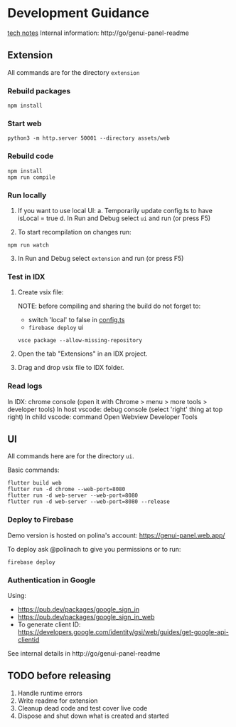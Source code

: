 # Development Guidance

[tech notes](https://docs.google.com/document/d/1ReI23IcRr65cPxu3L4jx5tVqfvmoI2EAOHaucKnkVkg/edit?tab=t.0#heading=h.ijy48vijd9j0)
Internal information: http://go/genui-panel-readme

## Extension

All commands are for the directory `extension`

### Rebuild packages

```
npm install
```

### Start web

```
python3 -m http.server 50001 --directory assets/web
```

### Rebuild code

```
npm install
npm run compile
```

### Run locally

1. If you want to use local UI:
    a. Temporarily  update config.ts to have isLocal = true
    d. In Run and Debug select `ui` and run (or press F5)

2. To start recompilation on changes run:

```
npm run watch
```

3. In Run and Debug select `extension` and run (or press F5)

### Test in IDX

1. Create vsix file:

    NOTE: before compiling and sharing the build do not forget to:
    * switch 'local' to false in [config.ts](extension/src/shared/config.ts)
    * `firebase deploy` ui

    ```
    vsce package --allow-missing-repository
    ```

2. Open the tab "Extensions" in an IDX project.
3. Drag and drop vsix file to IDX folder.

### Read logs

In IDX: chrome console (open it with Chrome > menu > more tools > developer tools)
In host vscode: debug console (select 'right' thing at top right)
In child vscode: command Open Webview Developer Tools

## UI

All commands here are for the directory `ui`.

Basic commands:
```
flutter build web
flutter run -d chrome --web-port=8080
flutter run -d web-server --web-port=8080
flutter run -d web-server --web-port=8080 --release
```

### Deploy to Firebase

Demo version is hosted on polina's account: https://genui-panel.web.app/

To deploy ask @polinach to give you permissions or to run:

```
firebase deploy
```

### Authentication in Google

Using:
* https://pub.dev/packages/google_sign_in
* https://pub.dev/packages/google_sign_in_web
* To generate client ID: https://developers.google.com/identity/gsi/web/guides/get-google-api-clientid

See internal details in http://go/genui-panel-readme

## TODO before releasing

1. Handle runtime errors
2. Write readme for extension
3. Cleanup dead code and test cover live code
4. Dispose and shut down what is created and started
